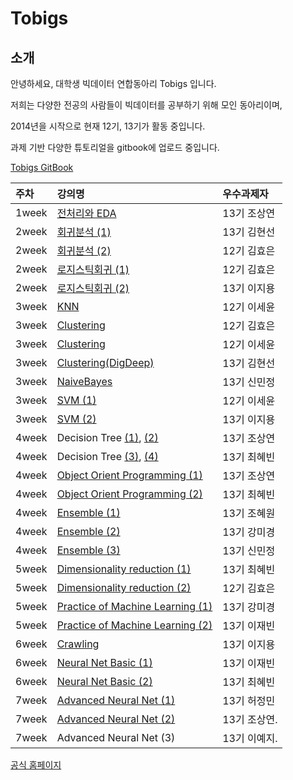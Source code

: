# Tobigs

## 소개

안녕하세요, 대학생 빅데이터 연합동아리 Tobigs 입니다.

저희는 다양한 전공의 사람들이 빅데이터를 공부하기 위해 모인 동아리이며,

2014년을 시작으로 현재 12기, 13기가 활동 중입니다.

과제 기반 다양한 튜토리얼을 gitbook에 업로드 중입니다.

[Tobigs GitBook](https://tobigs.gitbook.io/tobigs/)

| 주차 | 강의명 | 우수과제자 |
| :--- | :--- | :--- |
| 1week | [전처리와 EDA](https://github.com/tobigs-datamarket/tobigs-13rd/blob/master/1%EC%A3%BC%EC%B0%A8/%EC%A0%84%EC%B2%98%EB%A6%AC%EC%99%80%20EDA_13%EA%B8%B0%20%EC%A1%B0%EC%83%81%EC%97%B0.ipynb) | 13기 조상연 |
| 2week | [회귀분석 \(1\)](https://github.com/tobigs-datamarket/tobigs-13rd/blob/master/2%EC%A3%BC%EC%B0%A8/A2_Auction_Regression.ipynb) | 13기 김현선 |
| 2week | [회귀분석 \(2\)](https://github.com/tobigs-datamarket/tobigs-13rd/blob/master/2%EC%A3%BC%EC%B0%A8/week2_Regression_assignment2_%EA%B9%80%ED%9A%A8%EC%9D%80.ipynb) | 12기 김효은 |
| 2week | [로지스틱회귀 \(1\)](https://github.com/tobigs-datamarket/tobigs-13rd/blob/master/2%EC%A3%BC%EC%B0%A8/week2_Logistic_assignment1_%EA%B9%80%ED%9A%A8%EC%9D%80.ipynb) | 12기 김효은 |
| 2week | [로지스틱회귀 \(2\)](https://github.com/tobigs-datamarket/tobigs-13rd/blob/master/2%EC%A3%BC%EC%B0%A8/week2_logistic_regression_assignment2_%EC%9D%B4%EC%A7%80%EC%9A%A9.ipynb) | 13기 이지용 |
| 3week | [KNN](https://github.com/tobigs-datamarket/tobigs-13rd/blob/master/3%EC%A3%BC%EC%B0%A8/week3_KNN_%EC%9D%B4%EC%84%B8%EC%9C%A4.ipynb) | 12기 이세윤 |
| 3week | [Clustering](https://github.com/tobigs-datamarket/tobigs-13rd/blob/master/3%EC%A3%BC%EC%B0%A8/week3_Clustering_%EA%B9%80%ED%9A%A8%EC%9D%80.ipynb) | 12기 김효은 |
| 3week | [Clustering](https://github.com/tobigs-datamarket/tobigs-13rd/blob/master/3%EC%A3%BC%EC%B0%A8/week3_Clustering_%EC%9D%B4%EC%84%B8%EC%9C%A4.ipynb) | 12기 이세윤 |
| 3week | [Clustering\(DigDeep\)](https://github.com/tobigs-datamarket/tobigs-13rd/blob/master/3%EC%A3%BC%EC%B0%A8/week3_Clustering_DigDeep_%EA%B9%80%ED%98%84%EC%84%A0.ipynb) | 13기 김현선 |
| 3week | [NaiveBayes](https://github.com/tobigs-datamarket/tobigs-13rd/blob/master/3%EC%A3%BC%EC%B0%A8/week3_NaiveBayes_%EC%8B%A0%EB%AF%BC%EC%A0%95.ipynb) | 13기 신민정 |
| 3week | [SVM \(1\)](https://github.com/tobigs-datamarket/tobigs-13rd/blob/master/3%EC%A3%BC%EC%B0%A8/week3_SVM1_%EC%9D%B4%EC%84%B8%EC%9C%A4.ipynb) | 12기 이세윤 |
| 3week | [SVM \(2\)](https://github.com/tobigs-datamarket/tobigs-13rd/blob/master/3%EC%A3%BC%EC%B0%A8/week3_SVM_assignment2_%EC%9D%B4%EC%A7%80%EC%9A%A9.ipynb) | 13기 이지용 |
| 4week | Decision Tree [\(1\)](https://github.com/tobigs-datamarket/tobigs-13rd/blob/master/4%EC%A3%BC%EC%B0%A8/DT_Assignment1_edited_%EC%A1%B0%EC%83%81%EC%97%B0.ipynb), [\(2\)](https://github.com/tobigs-datamarket/tobigs-13rd/blob/master/4%EC%A3%BC%EC%B0%A8/DT_Assignment2_edited_%EC%A1%B0%EC%83%81%EC%97%B0.ipynb) | 13기 조상연 |
| 4week | Decision Tree [\(3\)](https://github.com/tobigs-datamarket/tobigs-13rd/blob/master/4%EC%A3%BC%EC%B0%A8/week4_DT_Assignment1_%EC%B5%9C%ED%98%9C%EB%B9%88.ipynb), [\(4\)](https://github.com/tobigs-datamarket/tobigs-13rd/blob/master/4%EC%A3%BC%EC%B0%A8/week4_DT_Assignment2_%EC%B5%9C%ED%98%9C%EB%B9%88.ipynb) | 13기 최혜빈 |
| 4week | [Object Orient Programming \(1\)](https://github.com/tobigs-datamarket/tobigs-13rd/blob/master/4%EC%A3%BC%EC%B0%A8/week4_class_assignment_%EC%A1%B0%EC%83%81%EC%97%B0.ipynb) | 13기 조상연 |
| 4week | [Object Orient Programming \(2\)](https://github.com/tobigs-datamarket/tobigs-13rd/blob/master/4%EC%A3%BC%EC%B0%A8/week4_class_assignment_%EC%B5%9C%ED%98%9C%EB%B9%88.ipynb) | 13기 최혜빈 |
| 4week | [Ensemble \(1\)](https://github.com/tobigs-datamarket/tobigs-13rd/blob/master/4%EC%A3%BC%EC%B0%A8/week4_Ensemble_1_%EC%A1%B0%ED%98%9C%EC%9B%90.ipynb) | 13기 조혜원 |
| 4week | [Ensemble \(2\)](https://github.com/tobigs-datamarket/tobigs-13rd/blob/master/4%EC%A3%BC%EC%B0%A8/week4_Ensemble_2_%EA%B0%95%EB%AF%B8%EA%B2%BD.ipynb) | 13기 강미경 |
| 4week | [Ensemble \(3\)](https://github.com/tobigs-datamarket/tobigs-13rd/blob/master/4%EC%A3%BC%EC%B0%A8/week4_Ensemble_2_%EC%8B%A0%EB%AF%BC%EC%A0%95.ipynb) | 13기 신민정 |
| 5week | [Dimensionality reduction \(1\)](https://github.com/tobigs-datamarket/tobigs-13rd/blob/master/5주차/5week_PCA_13기최혜빈.ipynb) | 13기 최혜빈 |
| 5week | [Dimensionality reduction \(2\)](https://github.com/tobigs-datamarket/tobigs-13rd/blob/master/5주차/5week_PCA_12기김효은.ipynb) | 12기 김효은 |
| 5week | [Practice of Machine Learning \(1\)](https://github.com/tobigs-datamarket/tobigs-13rd/blob/master/5주차/5week_practicalML_13기_강미경.ipynb) | 13기 강미경 |
| 5week | [Practice of Machine Learning \(2\)](https://github.com/tobigs-datamarket/tobigs-13rd/blob/master/5주차/5week_practicalML_13기_이재빈.ipynb) | 13기 이재빈 |
| 6week | [Crawling](https://github.com/tobigs-datamarket/tobigs-13rd/blob/master/6%EC%A3%BC%EC%B0%A8/week6_Crawling_%EC%9D%B4%EC%A7%80%EC%9A%A9.ipynb) | 13기 이지용 |
| 6week | [Neural Net Basic \(1\)](https://github.com/tobigs-datamarket/tobigs-13rd/blob/master/6%EC%A3%BC%EC%B0%A8/week6_NN_%EC%9D%B4%EC%9E%AC%EB%B9%88.ipynb) | 13기 이재빈 |
| 6week | [Neural Net Basic \(2\)](https://github.com/tobigs-datamarket/tobigs-13rd/blob/master/6%EC%A3%BC%EC%B0%A8/week6_NN_%EC%B5%9C%ED%98%9C%EB%B9%88.ipynb) | 13기 최혜빈 |
| 7week | [Advanced Neural Net \(1\)](https://github.com/tobigs-datamarket/tobigs-13rd/blob/master/7%EC%A3%BC%EC%B0%A8/week7_NeuralNet_pytorch_%ED%97%88%EC%A0%95%EB%AF%BC.ipynb) | 13기 허정민 |
| 7week | [Advanced Neural Net \(2\)](https://github.com/tobigs-datamarket/tobigs-13rd/blob/master/7%EC%A3%BC%EC%B0%A8/w7_DL_Framework_csy.ipynb) | 13기 조상연. |
| 7week | Advanced Neural Net \(3\) | 13기 이예지. |

[공식 홈페이지](http://www.datamarket.kr/xe/page_QEhq64)

